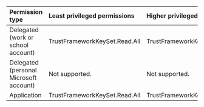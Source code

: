 |Permission type|Least privileged permissions|Higher privileged permissions|
|:---|:---|:---|
|Delegated (work or school account)|TrustFrameworkKeySet.Read.All|TrustFrameworkKeySet.ReadWrite.All|
|Delegated (personal Microsoft account)|Not supported.|Not supported.|
|Application|TrustFrameworkKeySet.Read.All|TrustFrameworkKeySet.ReadWrite.All|